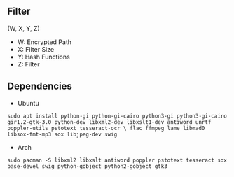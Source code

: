 ## Filter
(W, X, Y, Z)
- W: Encrypted Path
- X: Filter Size
- Y: Hash Functions
- Z: Filter



## Dependencies
- Ubuntu

`sudo apt install python-gi python-gi-cairo python3-gi python3-gi-cairo gir1.2-gtk-3.0 python-dev libxml2-dev libxslt1-dev antiword unrtf poppler-utils pstotext tesseract-ocr \
flac ffmpeg lame libmad0 libsox-fmt-mp3 sox libjpeg-dev swig`


- Arch

`sudo pacman -S libxml2 libxslt antiword poppler pstotext tesseract sox base-devel swig python-gobject python2-gobject gtk3`